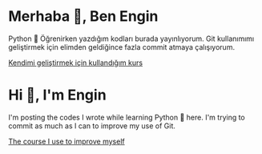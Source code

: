 # Merhaba 👋, Ben Engin

Python 🐍 Öğrenirken yazdığım kodları burada yayınlıyorum. Git kullanımımı geliştirmek için elimden geldiğince fazla commit atmaya çalışıyorum.

[Kendimi geliştirmek için kullandığım kurs](https://www.udemy.com/course/sifirdan-ileri-seviyeye-python/)

# Hi 👋, I'm Engin

I'm posting the codes I wrote while learning Python 🐍 here. I'm trying to commit as much as I can to improve my use of Git.

[The course I use to improve myself](https://www.udemy.com/course/sifirdan-advanced-level-python/) 
